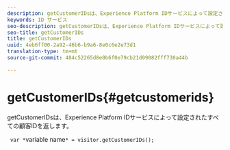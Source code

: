 ```yaml
---
description: getCustomerIDsは、Experience Platform IDサービスによって設定されたすべての顧客IDを返します。
keywords: ID サービス
seo-description: getCustomerIDsは、Experience Platform IDサービスによって設定されたすべての顧客IDを返します。
seo-title: getCustomerIDs
title: getCustomerIDs
uuid: 4eb6ff00-2a92-46b6-b9a6-8e0c6e2e73d1
translation-type: tm+mt
source-git-commit: 484c52265d8e0b6f0e79cb21d09082fff730a44b

---
```



# getCustomerIDs{#getcustomerids}

getCustomerIDsは、Experience Platform IDサービスによって設定されたすべての顧客IDを返します。

<!--
Is there anything else we can say about this??
-->

` var *`variable name`* = visitor.getCustomerIDs();`
